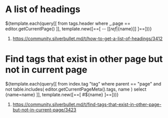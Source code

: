 

# A list of headings

${template.each(query[[
  from tags.header
  where _.page == editor.getCurrentPage()
]], template.new([==[
-- [[${ref}|${name}]]
]==]))}

1. https://community.silverbullet.md/t/how-to-get-a-list-of-headings/3412

# Find tags that exist in other page but not in current page

${template.each(query[[
  from index.tag "tag" 
  where parent == "page" 
    and not table.includes(
      editor.getCurrentPageMeta().tags, 
      name
    )
  select {name=name}
]], template.new([==[
#${name}
]==]))}

1. https://community.silverbullet.md/t/find-tags-that-exist-in-other-page-but-not-in-current-page/3423
